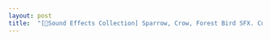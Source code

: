 ```yaml
---
layout: post
title:  "[📂Sound Effects Collection] Sparrow, Crow, Forest Bird SFX. Cuckoo, Chirp, Lark, Hopeful, Ominous"
---
```

